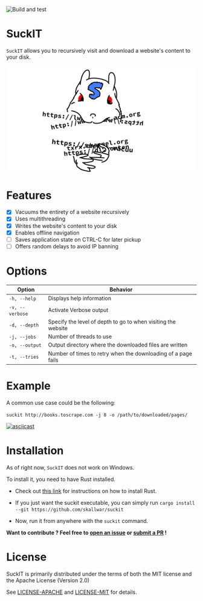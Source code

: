 ![Build and test](https://github.com/Skallwar/suckit/workflows/Build%20and%20test/badge.svg)

# SuckIT

`SuckIT` allows you to recursively visit and download a website's content to
your disk.

![SuckIT Logo](suckit_logo.png)

# Features

* [x] Vacuums the entirety of a website recursively
* [x] Uses multithreading
* [x] Writes the website's content to your disk
* [x] Enables offline navigation
* [ ] Saves application state on CTRL-C for later pickup
* [ ] Offers random delays to avoid IP banning

# Options

|Option|Behavior|
|---|---|
|`-h, --help`|Displays help information|
|`-v, --verbose`|Activate Verbose output|
|`-d, --depth`|Specify the level of depth to go to when visiting the website|
|`-j, --jobs`|Number of threads to use|
|`-o, --output`|Output directory where the downloaded files are written|
|`-t, --tries`|Number of times to retry when the downloading of a page fails|

# Example

A common use case could be the following:

`suckit http://books.toscrape.com -j 8 -o /path/to/downloaded/pages/`

[![asciicast](https://asciinema.org/a/17XpBXaZhpIX41w7nRF6i3M9y.svg)](https://asciinema.org/a/17XpBXaZhpIX41w7nRF6i3M9y)

# Installation

As of right now, `SuckIT` does not work on Windows.

To install it, you need to have Rust installed.

* Check out [this link](https://www.rust-lang.org/learn/get-started) for
instructions on how to install Rust.

* If you just want the suckit executable, you can simply run
`cargo install --git https://github.com/skallwar/suckit`

* Now, run it from anywhere with the `suckit` command.

__Want to contribute ? Feel free to
[open an issue](https://github.com/Skallwar/suckit/issues/new) or
[submit a PR](https://github.com/Skallwar/suckit/compare) !__

# License

SuckIT is primarily distributed under the terms of both the MIT license
and the Apache License (Version 2.0)

See [LICENSE-APACHE](LICENSE-APACHE) and [LICENSE-MIT](LICENSE-MIT) for details.
